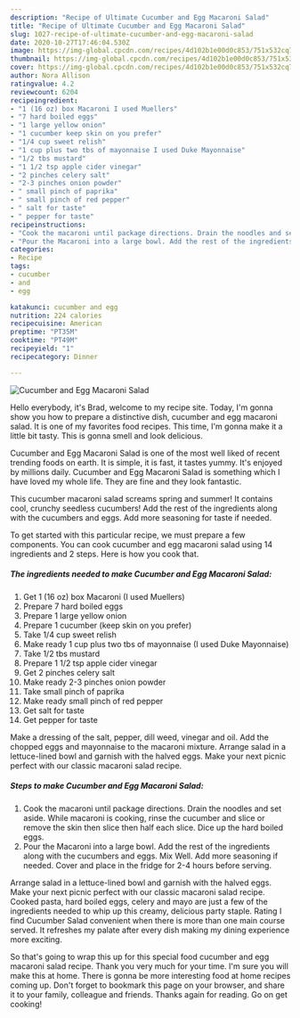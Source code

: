 ```yaml
---
description: "Recipe of Ultimate Cucumber and Egg Macaroni Salad"
title: "Recipe of Ultimate Cucumber and Egg Macaroni Salad"
slug: 1027-recipe-of-ultimate-cucumber-and-egg-macaroni-salad
date: 2020-10-27T17:46:04.530Z
image: https://img-global.cpcdn.com/recipes/4d102b1e00d0c853/751x532cq70/cucumber-and-egg-macaroni-salad-recipe-main-photo.jpg
thumbnail: https://img-global.cpcdn.com/recipes/4d102b1e00d0c853/751x532cq70/cucumber-and-egg-macaroni-salad-recipe-main-photo.jpg
cover: https://img-global.cpcdn.com/recipes/4d102b1e00d0c853/751x532cq70/cucumber-and-egg-macaroni-salad-recipe-main-photo.jpg
author: Nora Allison
ratingvalue: 4.2
reviewcount: 6204
recipeingredient:
- "1 (16 oz) box Macaroni I used Muellers"
- "7 hard boiled eggs"
- "1 large yellow onion"
- "1 cucumber keep skin on you prefer"
- "1/4 cup sweet relish"
- "1 cup plus two tbs of mayonnaise I used Duke Mayonnaise"
- "1/2 tbs mustard"
- "1 1/2 tsp apple cider vinegar"
- "2 pinches celery salt"
- "2-3 pinches onion powder"
- " small pinch of paprika"
- " small pinch of red pepper"
- " salt for taste"
- " pepper for taste"
recipeinstructions:
- "Cook the macaroni until package directions. Drain the noodles and set aside. While macaroni is cooking, rinse the cucumber and slice or remove the skin then slice then half each slice. Dice up the hard boiled eggs."
- "Pour the Macaroni into a large bowl. Add the rest of the ingredients along with the cucumbers and eggs. Mix Well. Add more seasoning if needed. Cover and place in the fridge for 2-4 hours before serving."
categories:
- Recipe
tags:
- cucumber
- and
- egg

katakunci: cucumber and egg 
nutrition: 224 calories
recipecuisine: American
preptime: "PT35M"
cooktime: "PT49M"
recipeyield: "1"
recipecategory: Dinner

---
```



![Cucumber and Egg Macaroni Salad](https://img-global.cpcdn.com/recipes/4d102b1e00d0c853/751x532cq70/cucumber-and-egg-macaroni-salad-recipe-main-photo.jpg)

Hello everybody, it's Brad, welcome to my recipe site. Today, I'm gonna show you how to prepare a distinctive dish, cucumber and egg macaroni salad. It is one of my favorites food recipes. This time, I'm gonna make it a little bit tasty. This is gonna smell and look delicious.

Cucumber and Egg Macaroni Salad is one of the most well liked of recent trending foods on earth. It is simple, it is fast, it tastes yummy. It's enjoyed by millions daily. Cucumber and Egg Macaroni Salad is something which I have loved my whole life. They are fine and they look fantastic.

This cucumber macaroni salad screams spring and summer! It contains cool, crunchy seedless cucumbers! Add the rest of the ingredients along with the cucumbers and eggs. Add more seasoning for taste if needed.


To get started with this particular recipe, we must prepare a few components. You can cook cucumber and egg macaroni salad using 14 ingredients and 2 steps. Here is how you cook that.

<!--inarticleads1-->

##### The ingredients needed to make Cucumber and Egg Macaroni Salad:

1. Get 1 (16 oz) box Macaroni (I used Muellers)
1. Prepare 7 hard boiled eggs
1. Prepare 1 large yellow onion
1. Prepare 1 cucumber (keep skin on you prefer)
1. Take 1/4 cup sweet relish
1. Make ready 1 cup plus two tbs of mayonnaise (I used Duke Mayonnaise)
1. Take 1/2 tbs mustard
1. Prepare 1 1/2 tsp apple cider vinegar
1. Get 2 pinches celery salt
1. Make ready 2-3 pinches onion powder
1. Take  small pinch of paprika
1. Make ready  small pinch of red pepper
1. Get  salt for taste
1. Get  pepper for taste


Make a dressing of the salt, pepper, dill weed, vinegar and oil. Add the chopped eggs and mayonnaise to the macaroni mixture. Arrange salad in a lettuce-lined bowl and garnish with the halved eggs. Make your next picnic perfect with our classic macaroni salad recipe. 

<!--inarticleads2-->

##### Steps to make Cucumber and Egg Macaroni Salad:

1. Cook the macaroni until package directions. Drain the noodles and set aside. While macaroni is cooking, rinse the cucumber and slice or remove the skin then slice then half each slice. Dice up the hard boiled eggs.
1. Pour the Macaroni into a large bowl. Add the rest of the ingredients along with the cucumbers and eggs. Mix Well. Add more seasoning if needed. Cover and place in the fridge for 2-4 hours before serving.


Arrange salad in a lettuce-lined bowl and garnish with the halved eggs. Make your next picnic perfect with our classic macaroni salad recipe. Cooked pasta, hard boiled eggs, celery and mayo are just a few of the ingredients needed to whip up this creamy, delicious party staple. Rating I find Cucumber Salad convenient when there is more than one main course served. It refreshes my palate after every dish making my dining experience more exciting. 

So that's going to wrap this up for this special food cucumber and egg macaroni salad recipe. Thank you very much for your time. I'm sure you will make this at home. There is gonna be more interesting food at home recipes coming up. Don't forget to bookmark this page on your browser, and share it to your family, colleague and friends. Thanks again for reading. Go on get cooking!
